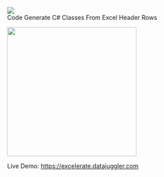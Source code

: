 <img src =https://excelerate.datajuggler.com/Images/LogoTextSparkled.png><br>
Code Generate C# Classes From Excel Header Rows

<img src =https://excelerate.datajuggler.com/Images/ExcelerateLogoSmallWhite.png width="300" height="300">

Live Demo:
<a href=https://excelerate.datajuggler.com>https://excelerate.datajuggler.com</a>

